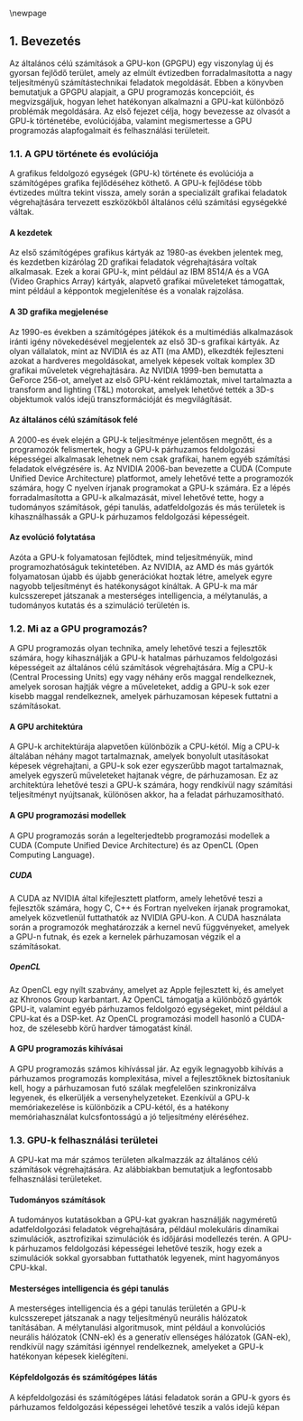 \newpage

## 1. Bevezetés

Az általános célú számítások a GPU-kon (GPGPU) egy viszonylag új és gyorsan fejlődő terület, amely az elmúlt évtizedben forradalmasította a nagy teljesítményű számítástechnikai feladatok megoldását. Ebben a könyvben bemutatjuk a GPGPU alapjait, a GPU programozás koncepcióit, és megvizsgáljuk, hogyan lehet hatékonyan alkalmazni a GPU-kat különböző problémák megoldására. Az első fejezet célja, hogy bevezesse az olvasót a GPU-k történetébe, evolúciójába, valamint megismertesse a GPU programozás alapfogalmait és felhasználási területeit.

### 1.1. A GPU története és evolúciója

A grafikus feldolgozó egységek (GPU-k) története és evolúciója a számítógépes grafika fejlődéséhez köthető. A GPU-k fejlődése több évtizedes múltra tekint vissza, amely során a specializált grafikai feladatok végrehajtására tervezett eszközökből általános célú számítási egységekké váltak.

#### A kezdetek

Az első számítógépes grafikus kártyák az 1980-as években jelentek meg, és kezdetben kizárólag 2D grafikai feladatok végrehajtására voltak alkalmasak. Ezek a korai GPU-k, mint például az IBM 8514/A és a VGA (Video Graphics Array) kártyák, alapvető grafikai műveleteket támogattak, mint például a képpontok megjelenítése és a vonalak rajzolása.

#### A 3D grafika megjelenése

Az 1990-es években a számítógépes játékok és a multimédiás alkalmazások iránti igény növekedésével megjelentek az első 3D-s grafikai kártyák. Az olyan vállalatok, mint az NVIDIA és az ATI (ma AMD), elkezdték fejleszteni azokat a hardveres megoldásokat, amelyek képesek voltak komplex 3D grafikai műveletek végrehajtására. Az NVIDIA 1999-ben bemutatta a GeForce 256-ot, amelyet az első GPU-ként reklámoztak, mivel tartalmazta a transform and lighting (T&L) motorokat, amelyek lehetővé tették a 3D-s objektumok valós idejű transzformációját és megvilágítását.

#### Az általános célú számítások felé

A 2000-es évek elején a GPU-k teljesítménye jelentősen megnőtt, és a programozók felismertek, hogy a GPU-k párhuzamos feldolgozási képességei alkalmasak lehetnek nem csak grafikai, hanem egyéb számítási feladatok elvégzésére is. Az NVIDIA 2006-ban bevezette a CUDA (Compute Unified Device Architecture) platformot, amely lehetővé tette a programozók számára, hogy C nyelven írjanak programokat a GPU-k számára. Ez a lépés forradalmasította a GPU-k alkalmazását, mivel lehetővé tette, hogy a tudományos számítások, gépi tanulás, adatfeldolgozás és más területek is kihasználhassák a GPU-k párhuzamos feldolgozási képességeit.

#### Az evolúció folytatása

Azóta a GPU-k folyamatosan fejlődtek, mind teljesítményük, mind programozhatóságuk tekintetében. Az NVIDIA, az AMD és más gyártók folyamatosan újabb és újabb generációkat hoztak létre, amelyek egyre nagyobb teljesítményt és hatékonyságot kínáltak. A GPU-k ma már kulcsszerepet játszanak a mesterséges intelligencia, a mélytanulás, a tudományos kutatás és a szimuláció területén is.

### 1.2. Mi az a GPU programozás?

A GPU programozás olyan technika, amely lehetővé teszi a fejlesztők számára, hogy kihasználják a GPU-k hatalmas párhuzamos feldolgozási képességeit az általános célú számítások végrehajtására. Míg a CPU-k (Central Processing Units) egy vagy néhány erős maggal rendelkeznek, amelyek sorosan hajtják végre a műveleteket, addig a GPU-k sok ezer kisebb maggal rendelkeznek, amelyek párhuzamosan képesek futtatni a számításokat.

#### A GPU architektúra

A GPU-k architektúrája alapvetően különbözik a CPU-kétól. Míg a CPU-k általában néhány magot tartalmaznak, amelyek bonyolult utasításokat képesek végrehajtani, a GPU-k sok ezer egyszerűbb magot tartalmaznak, amelyek egyszerű műveleteket hajtanak végre, de párhuzamosan. Ez az architektúra lehetővé teszi a GPU-k számára, hogy rendkívül nagy számítási teljesítményt nyújtsanak, különösen akkor, ha a feladat párhuzamosítható.

#### A GPU programozási modellek

A GPU programozás során a legelterjedtebb programozási modellek a CUDA (Compute Unified Device Architecture) és az OpenCL (Open Computing Language).

##### CUDA

A CUDA az NVIDIA által kifejlesztett platform, amely lehetővé teszi a fejlesztők számára, hogy C, C++ és Fortran nyelveken írjanak programokat, amelyek közvetlenül futtathatók az NVIDIA GPU-kon. A CUDA használata során a programozók meghatározzák a kernel nevű függvényeket, amelyek a GPU-n futnak, és ezek a kernelek párhuzamosan végzik el a számításokat.

##### OpenCL

Az OpenCL egy nyílt szabvány, amelyet az Apple fejlesztett ki, és amelyet az Khronos Group karbantart. Az OpenCL támogatja a különböző gyártók GPU-it, valamint egyéb párhuzamos feldolgozó egységeket, mint például a CPU-kat és a DSP-ket. Az OpenCL programozási modell hasonló a CUDA-hoz, de szélesebb körű hardver támogatást kínál.

#### A GPU programozás kihívásai

A GPU programozás számos kihívással jár. Az egyik legnagyobb kihívás a párhuzamos programozás komplexitása, mivel a fejlesztőknek biztosítaniuk kell, hogy a párhuzamosan futó szálak megfelelően szinkronizálva legyenek, és elkerüljék a versenyhelyzeteket. Ezenkívül a GPU-k memóriakezelése is különbözik a CPU-kétól, és a hatékony memóriahasználat kulcsfontosságú a jó teljesítmény eléréséhez.

### 1.3. GPU-k felhasználási területei

A GPU-kat ma már számos területen alkalmazzák az általános célú számítások végrehajtására. Az alábbiakban bemutatjuk a legfontosabb felhasználási területeket.

#### Tudományos számítások

A tudományos kutatásokban a GPU-kat gyakran használják nagyméretű adatfeldolgozási feladatok végrehajtására, például molekuláris dinamikai szimulációk, asztrofizikai szimulációk és időjárási modellezés terén. A GPU-k párhuzamos feldolgozási képességei lehetővé teszik, hogy ezek a szimulációk sokkal gyorsabban futtathatók legyenek, mint hagyományos CPU-kkal.

#### Mesterséges intelligencia és gépi tanulás

A mesterséges intelligencia és a gépi tanulás területén a GPU-k kulcsszerepet játszanak a nagy teljesítményű neurális hálózatok tanításában. A mélytanulási algoritmusok, mint például a konvolúciós neurális hálózatok (CNN-ek) és a generatív ellenséges hálózatok (GAN-ek), rendkívül nagy számítási igénnyel rendelkeznek, amelyeket a GPU-k hatékonyan képesek kielégíteni.

#### Képfeldolgozás és számítógépes látás

A képfeldolgozási és számítógépes látási feladatok során a GPU-k gyors és párhuzamos feldolgozási képességei lehetővé teszik a valós idejű képan